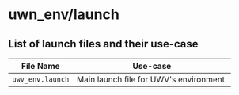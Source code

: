 # uwn_env/launch

## List of launch files and their use-case
| File Name | Use-case|
| --- | --- |
| `uwv_env.launch` | Main launch file for UWV's environment. | 
